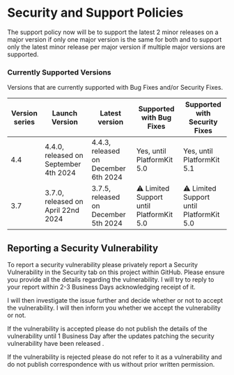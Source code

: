 # Security and Support Policies
The support policy now will be to support the latest 2 minor releases on a major version if only one major version is the same for both and to support only the latest minor release per major version if multiple major versions are supported.


### Currently Supported Versions
Versions that are currently supported with Bug Fixes and/or Security Fixes.

| Version series | Launch Version | Latest version | Supported with Bug Fixes | Supported with Security Fixes |
|--| --|--|--|--|
| 4.4 | 4.4.0, released on September 4th 2024 |  4.4.3, released on December 6th 2024 | Yes, until PlatformKit 5.0 | Yes, until PlatformKit 5.1 |
| 3.7 | 3.7.0, released on April 22nd 2024 | 3.7.5, released on December 5th 2024 |  :warning: Limited Support until PlatformKit 5.0 |  :warning: Limited Support until PlatformKit 5.0 | 

## Reporting a Security Vulnerability

To report a security vulnerability please privately report a Security Vulnerability in the Security tab on this project within GitHub.
Please ensure you provide all the details regarding the vulnerability. I will try to reply to your report within 2-3 Business Days acknowledging receipt of it.

I will then investigate the issue further and decide whether or not to accept the vulnerability. I will then inform you whether we accept the vulnerability or not.

If the vulnerability is accepted please do not publish the details of the vulnerability until 1 Business Day after the updates patching the security vulnerability have been released .

If the vulnerability is rejected please do not refer to it as a vulnerability and do not publish correspondence with us without prior written permission.
